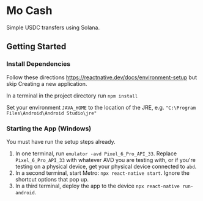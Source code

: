# Mo Cash
Simple USDC transfers using Solana.

## Getting Started

### Install Dependencies
Follow these directions https://reactnative.dev/docs/environment-setup but skip Creating a new application.

In a terminal in the project directory run `npm install`

Set your environment `JAVA_HOME` to the location of the JRE, e.g. `"C:\Program Files\Android\Android Studio\jre"`

### Starting the App (Windows)
You must have run the setup steps already.

1. In one terminal, run `emulator -avd Pixel_6_Pro_API_33`. Replace `Pixel_6_Pro_API_33` with whatever AVD you are testing with, or if you're
testing on a physical device, get your physical device connected to `abd`.
2. In a second terminal, start Metro: `npx react-native start`. Ignore the shortcut
options that pop up.
3. In a third terminal, deploy the app to the device `npx react-native run-android`.
